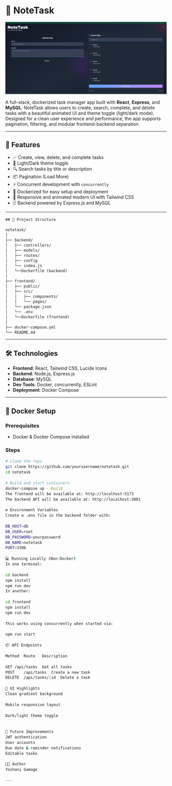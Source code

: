 # 📝 NoteTask

![NoteTask Image](client/src/assets/NoteTaskSS.png)

A full-stack, dockerized task manager app built with **React**, **Express**, and **MySQL**. NoteTask allows users to create, search, complete, and delete tasks with a beautiful animated UI and theme toggle (light/dark mode). Designed for a clean user experience and performance, the app supports pagination, filtering, and modular frontend-backend separation.

---

## 🚀 Features

- ✅ Create, view, delete, and complete tasks
- 🌈 Light/Dark theme toggle
- 🔍 Search tasks by title or description
- 📦 Pagination (Load More)
- ⚡ Concurrent development with `concurrently`
- 🐳 Dockerized for easy setup and deployment
- 🧠 Responsive and animated modern UI with Tailwind CSS
- 🗄️ Backend powered by Express.js and MySQL

---

```plaintext
## 📁 Project Structure

notetask/
│
├── backend/
│   ├── controllers/
│   ├── models/
│   ├── routes/
│   ├── config
│   └── index.js
│   └──Dockerfile (backend)
│
├── frontend/
│   ├── public/
│   ├── src/
│   │   ├── components/
│   │   └── pages/
│   └── package.json
│   └── .env
│   └──Dockerfile (frontend)
│
├── docker-compose.yml
└── README.md
```

---

## 🛠️ Technologies

- **Frontend**: React, Tailwind CSS, Lucide Icons
- **Backend**: Node.js, Express.js
- **Database**: MySQL
- **Dev Tools**: Docker, concurrently, ESLint
- **Deployment**: Docker Compose

---

## 🐳 Docker Setup

### Prerequisites

- Docker & Docker Compose installed

### Steps

```bash
# Clone the repo
git clone https://github.com/yourusername/notetask.git
cd notetask

# Build and start containers
docker-compose up --build
The frontend will be available at: http://localhost:5173
The backend API will be available at: http://localhost:3001

⚙️ Environment Variables
Create a .env file in the backend folder with:

DB_HOST=db
DB_USER=root
DB_PASSWORD=yourpassword
DB_NAME=notetask
PORT=3306

💻 Running Locally (Non-Docker)
In one terminal:

cd backend
npm install
npm run dev
In another:

cd frontend
npm install
npm run dev

This works using concurrently when started via:

npm run start

📦 API Endpoints

Method	Route	Description

GET	/api/tasks	Get all tasks
POST	/api/tasks	Create a new task
DELETE	/api/tasks/:id	Delete a task

📸 UI Highlights
Clean gradient background

Mobile responsive layout

Dark/light theme toggle


🧪 Future Improvements
JWT authentication
User accounts
Due date & reminder notifications
Editable tasks

🧑‍💻 Author
Yoshani Gamage

---

